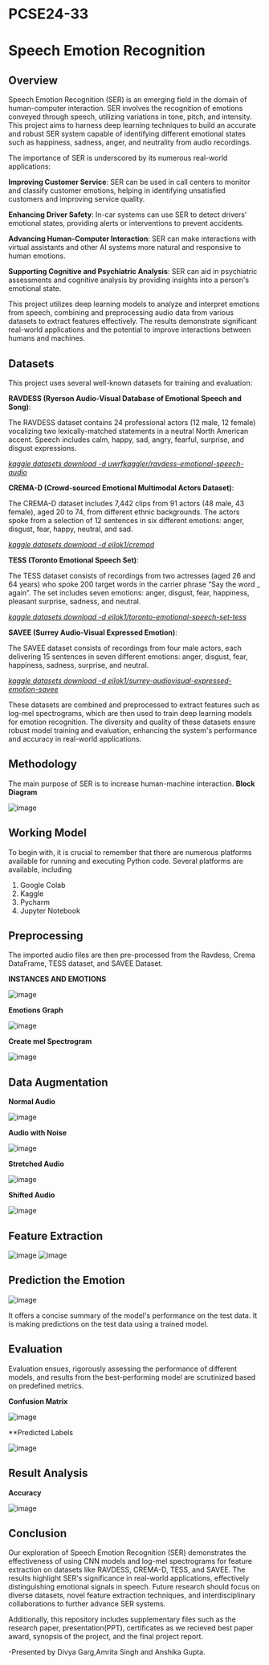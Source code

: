 # PCSE24-33

# Speech Emotion Recognition

## Overview

Speech Emotion Recognition (SER) is an emerging field in the domain of human-computer interaction. SER involves the recognition of emotions conveyed through speech, utilizing variations in tone, pitch, and intensity. This project aims to harness deep learning techniques to build an accurate and robust SER system capable of identifying different emotional states such as happiness, sadness, anger, and neutrality from audio recordings.

The importance of SER is underscored by its numerous real-world applications:

**Improving Customer Service**: SER can be used in call centers to monitor and classify customer emotions, helping in identifying unsatisfied customers and improving service quality.

**Enhancing Driver Safety**: In-car systems can use SER to detect drivers' emotional states, providing alerts or interventions to prevent accidents.

**Advancing Human-Computer Interaction**: SER can make interactions with virtual assistants and other AI systems more natural and responsive to human emotions.

**Supporting Cognitive and Psychiatric Analysis**: SER can aid in psychiatric assessments and cognitive analysis by providing insights into a person's emotional state.

This project utilizes deep learning models to analyze and interpret emotions from speech, combining and preprocessing audio data from various datasets to extract features effectively. The results demonstrate significant real-world applications and the potential to improve interactions between humans and machines.


## Datasets
This project uses several well-known datasets for training and evaluation:

**RAVDESS (Ryerson Audio-Visual Database of Emotional Speech and Song)**:

The RAVDESS dataset contains 24 professional actors (12 male, 12 female) vocalizing two lexically-matched statements in a neutral North American accent. Speech includes calm, happy, sad, angry, fearful, surprise, and disgust expressions.

[*kaggle datasets download -d uwrfkaggler/ravdess-emotional-speech-audio*](url)

**CREMA-D (Crowd-sourced Emotional Multimodal Actors Dataset)**:

The CREMA-D dataset includes 7,442 clips from 91 actors (48 male, 43 female), aged 20 to 74, from different ethnic backgrounds. The actors spoke from a selection of 12 sentences in six different emotions: anger, disgust, fear, happy, neutral, and sad.

[*kaggle datasets download -d ejlok1/cremad*](url)

**TESS (Toronto Emotional Speech Set)**:

The TESS dataset consists of recordings from two actresses (aged 26 and 64 years) who spoke 200 target words in the carrier phrase “Say the word _ again”. The set includes seven emotions: anger, disgust, fear, happiness, pleasant surprise, sadness, and neutral.

[*kaggle datasets download -d ejlok1/toronto-emotional-speech-set-tess*](url)

**SAVEE (Surrey Audio-Visual Expressed Emotion)**:

The SAVEE dataset consists of recordings from four male actors, each delivering 15 sentences in seven different emotions: anger, disgust, fear, happiness, sadness, surprise, and neutral.

[*kaggle datasets download -d ejlok1/surrey-audiovisual-expressed-emotion-savee*](url)

These datasets are combined and preprocessed to extract features such as log-mel spectrograms, which are then used to train deep learning models for emotion recognition. The diversity and quality of these datasets ensure robust model training and evaluation, enhancing the system's performance and accuracy in real-world applications.

## Methodology
The main purpose of SER is to increase human-machine interaction.
**Block Diagram**

![image](https://github.com/cse-kiet/PCSE24-33/assets/117917432/a644f2a1-2685-43a3-813a-2e7e8344bd71)

## Working Model
To begin with, it is crucial to remember that there are 
numerous platforms available for running and executing 
Python code. Several platforms are available, including 
1. Google Colab 
2. Kaggle
3. Pycharm 
4. Jupyter Notebook

##  Preprocessing 
The imported audio files are then pre-processed from the Ravdess, Crema DataFrame, TESS dataset, and SAVEE Dataset.

**INSTANCES AND EMOTIONS**

![image](https://github.com/cse-kiet/PCSE24-33/assets/117917432/08ee367a-296e-47c3-b386-8dfd7beaca84)

**Emotions Graph**

![image](https://github.com/cse-kiet/PCSE24-33/assets/117917432/23865d42-9577-42c6-947b-9b385da47c88)

**Create mel Spectrogram**

![image](https://github.com/cse-kiet/PCSE24-33/assets/117917432/f5c42749-a720-43d9-b2e1-9b490122685c)

## Data Augmentation

**Normal Audio**

![image](https://github.com/cse-kiet/PCSE24-33/assets/117917432/f842dec9-bcf3-49e8-8d49-ff0dc2f33b57)

**Audio with Noise**

![image](https://github.com/cse-kiet/PCSE24-33/assets/117917432/f808d412-0282-4886-aa43-06e79dfba914)

 **Stretched Audio**
 
 ![image](https://github.com/cse-kiet/PCSE24-33/assets/117917432/52f8fb6f-5d77-4aac-b10a-63627de22be3)
 
**Shifted Audio**

![image](https://github.com/cse-kiet/PCSE24-33/assets/117917432/72cbf49c-55ca-4b8b-a174-8e768f3c997e)

## Feature Extraction

![image](https://github.com/cse-kiet/PCSE24-33/assets/117917432/909b3d78-7336-4d61-aeba-07296d7729a4)
![image](https://github.com/cse-kiet/PCSE24-33/assets/117917432/4282be4a-d5b5-4932-9b06-adf54db9d75f)

## Prediction the Emotion

![image](https://github.com/cse-kiet/PCSE24-33/assets/117917432/d0ef816c-7089-4eda-a137-1817b257c565)

It offers a concise summary of the model's performance on the test data. It is making predictions on the test data using a trained model.

## Evaluation

Evaluation ensues, rigorously assessing the performance of different models, and results from the best-performing model are scrutinized based on predefined metrics.

**Confusion Matrix**

![image](https://github.com/cse-kiet/PCSE24-33/assets/117917432/7b38b1c7-10cb-40dc-86b2-899e267e36c8)

**Predicted Labels

![image](https://github.com/cse-kiet/PCSE24-33/assets/117917432/37bbce77-638a-4975-8cb8-fea01d6c9e65)

## Result Analysis

**Accuracy**

![image](https://github.com/cse-kiet/PCSE24-33/assets/117917432/5e3b05e7-970c-4c6a-9791-8fe6d7193a82)

## Conclusion

Our exploration of Speech Emotion Recognition (SER) demonstrates the effectiveness of using CNN models and log-mel spectrograms for feature extraction on datasets like RAVDESS, CREMA-D, TESS, and SAVEE. The results highlight SER's significance in real-world applications, effectively distinguishing emotional signals in speech. Future research should focus on diverse datasets, novel feature extraction techniques, and interdisciplinary collaborations to further advance SER systems.

Additionally, this repository includes supplementary files such as the research paper, presentation(PPT), certificates as we recieved best paper award, synopsis of the project, and the final project report.

-Presented by Divya Garg,Amrita Singh and Anshika Gupta.
